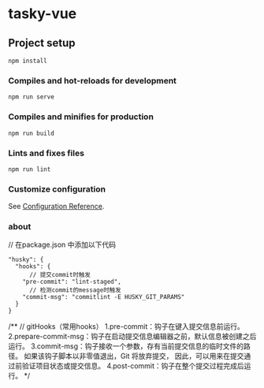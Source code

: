 # tasky-vue

## Project setup
```
npm install
```

### Compiles and hot-reloads for development
```
npm run serve
```

### Compiles and minifies for production
```
npm run build
```

### Lints and fixes files
```
npm run lint
```

### Customize configuration
See [Configuration Reference](https://cli.vuejs.org/config/).

### about

// 在package.json 中添加以下代码
```
"husky": {
  "hooks": {
      // 提交commit时触发
    "pre-commit": "lint-staged",
      // 检测commit的message时触发
    "commit-msg": "commitlint -E HUSKY_GIT_PARAMS"
  }
}
```
/**
// gitHooks（常用hooks）
1.pre-commit：钩子在键入提交信息前运行。
2.prepare-commit-msg：钩子在启动提交信息编辑器之前，默认信息被创建之后运行。
3.commit-msg：钩子接收一个参数，存有当前提交信息的临时文件的路径。 
              如果该钩子脚本以非零值退出，Git 将放弃提交，
              因此，可以用来在提交通过前验证项目状态或提交信息。
4.post-commit：钩子在整个提交过程完成后运行。
*/
